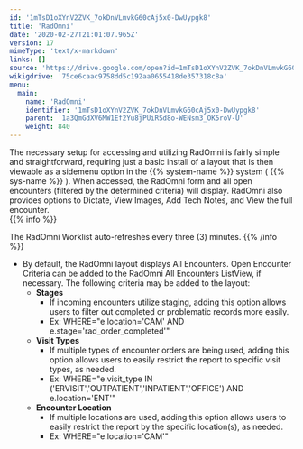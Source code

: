 ```yaml
---
id: '1mTsD1oXYnV2ZVK_7okDnVLmvkG60cAj5x0-DwUypgk8'
title: 'RadOmni'
date: '2020-02-27T21:01:07.965Z'
version: 17
mimeType: 'text/x-markdown'
links: []
source: 'https://drive.google.com/open?id=1mTsD1oXYnV2ZVK_7okDnVLmvkG60cAj5x0-DwUypgk8'
wikigdrive: '75ce6caac9758dd5c192aa0655418de357318c8a'
menu:
  main:
    name: 'RadOmni'
    identifier: '1mTsD1oXYnV2ZVK_7okDnVLmvkG60cAj5x0-DwUypgk8'
    parent: '1a3QmGdXV6MW1Ef2Yu8jPUiRSd8o-WENsm3_OK5roV-U'
    weight: 840
---
```

The necessary setup for accessing and utilizing RadOmni is fairly simple and straightforward, requiring just a basic install of a layout that is then viewable as a sidemenu option in the {{% system-name %}} system ( {{% sys-name %}} ). When accessed, the RadOmni form and all open encounters (filtered by the determined criteria) will display. RadOmni also provides options to Dictate, View Images, Add Tech Notes, and View the full encounter.  
{{% info %}}

The RadOmni Worklist auto-refreshes every three (3) minutes.
{{% /info %}}
* By default, the RadOmni layout displays All Encounters. Open Encounter Criteria can be added to the RadOmni All Encounters ListView, if necessary. The following criteria may be added to the layout:
   * <strong>Stages</strong>
      * If incoming encounters utilize staging, adding this option allows users to filter out completed or problematic records more easily.
      * Ex: WHERE="e.location='CAM' AND e.stage='rad_order_completed'"
   * <strong>Visit Types</strong>
      * If multiple types of encounter orders are being used, adding this option allows users to easily restrict the report to specific visit types, as needed.
      * Ex: WHERE="e.visit_type IN ('ERVISIT','OUTPATIENT','INPATIENT','OFFICE') AND e.location='ENT'"
   * <strong>Encounter Location</strong>
      * If multiple locations are used, adding this option allows users to easily restrict the report by the specific location(s), as needed.
      * Ex: WHERE="e.location='CAM'"
